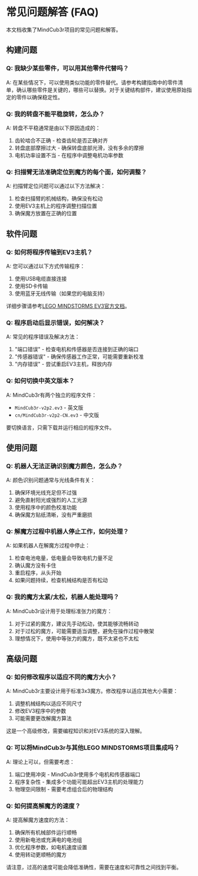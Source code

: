 # 常见问题解答 (FAQ)

本文档收集了MindCub3r项目的常见问题和解答。

## 构建问题

### Q: 我缺少某些零件，可以用其他零件代替吗？

A: 在某些情况下，可以使用类似功能的零件替代。请参考构建指南中的零件清单，确认哪些零件是关键的，哪些可以替换。对于关键结构部件，建议使用原始指定的零件以确保稳定性。

### Q: 我的转盘不能平稳旋转，怎么办？

A: 转盘不平稳通常是由以下原因造成的：
1. 齿轮啮合不正确 - 检查齿轮是否正确对齐
2. 转盘底部摩擦过大 - 确保转盘底部光滑，没有多余的摩擦
3. 电机功率设置不当 - 在程序中调整电机功率参数

### Q: 扫描臂无法准确定位到魔方的每个面，如何调整？

A: 扫描臂定位问题可以通过以下方法解决：
1. 检查扫描臂的机械结构，确保没有松动
2. 使用EV3主机上的程序调整扫描位置
3. 确保魔方放置在正确的位置

## 软件问题

### Q: 如何将程序传输到EV3主机？

A: 您可以通过以下方式传输程序：
1. 使用USB电缆直接连接
2. 使用SD卡传输
3. 使用蓝牙无线传输（如果您的电脑支持）

详细步骤请参考[LEGO MINDSTORMS EV3官方文档](https://education.lego.com/en-us/support/mindstorms-ev3)。

### Q: 程序启动后显示错误，如何解决？

A: 常见的程序错误及解决方法：
1. "端口错误" - 检查电机和传感器是否连接到正确的端口
2. "传感器错误" - 确保传感器工作正常，可能需要重新校准
3. "内存错误" - 尝试重启EV3主机，释放内存

### Q: 如何切换中英文版本？

A: MindCub3r有两个独立的程序文件：
- `MindCub3r-v2p2.ev3` - 英文版
- `cn/MindCub3r-v2p2-CN.ev3` - 中文版

要切换语言，只需下载并运行相应的程序文件。

## 使用问题

### Q: 机器人无法正确识别魔方颜色，怎么办？

A: 颜色识别问题通常与光线条件有关：
1. 确保环境光线充足但不过强
2. 避免直射阳光或强烈的人工光源
3. 使用程序中的颜色校准功能
4. 确保魔方贴纸清晰，没有严重磨损

### Q: 解魔方过程中机器人停止工作，如何处理？

A: 如果机器人在解魔方过程中停止：
1. 检查电池电量，低电量会导致电机力量不足
2. 确认魔方没有卡住
3. 重启程序，从头开始
4. 如果问题持续，检查机械结构是否有松动

### Q: 我的魔方太紧/太松，机器人能处理吗？

A: MindCub3r设计用于处理标准张力的魔方：
1. 对于过紧的魔方，建议先手动松动，使其能够流畅转动
2. 对于过松的魔方，可能需要适当调整，避免在操作过程中散架
3. 理想情况下，使用中等张力的魔方，既不太紧也不太松

## 高级问题

### Q: 如何修改程序以适应不同的魔方大小？

A: MindCub3r主要设计用于标准3x3魔方。修改程序以适应其他大小需要：
1. 调整机械结构以适应不同尺寸
2. 修改EV3程序中的参数
3. 可能需要更改解魔方算法

这是一个高级修改，需要编程知识和对EV3系统的深入理解。

### Q: 可以将MindCub3r与其他LEGO MINDSTORMS项目集成吗？

A: 理论上可以，但需要考虑：
1. 端口使用冲突 - MindCub3r使用多个电机和传感器端口
2. 程序复杂性 - 集成多个功能可能超出EV3主机的处理能力
3. 物理空间限制 - 需要考虑组合后的物理结构

### Q: 如何提高解魔方的速度？

A: 提高解魔方速度的方法：
1. 确保所有机械部件运行顺畅
2. 使用新电池或充满电的电池组
3. 优化程序参数，如电机速度设置
4. 使用转动更顺畅的魔方

请注意，过高的速度可能会降低准确性，需要在速度和可靠性之间找到平衡。 